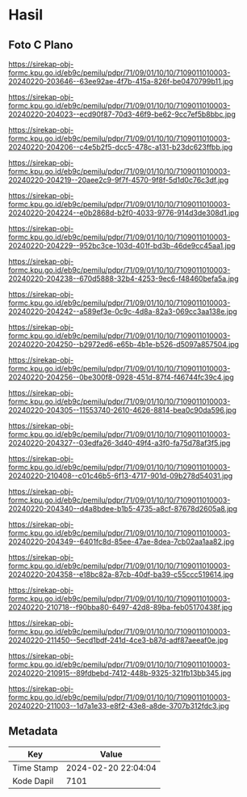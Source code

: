 # Hasil

## Foto C Plano

https://sirekap-obj-formc.kpu.go.id/eb9c/pemilu/pdpr/71/09/01/10/10/7109011010003-20240220-203646--63ee92ae-4f7b-415a-826f-be0470799b11.jpg

https://sirekap-obj-formc.kpu.go.id/eb9c/pemilu/pdpr/71/09/01/10/10/7109011010003-20240220-204023--ecd90f87-70d3-46f9-be62-9cc7ef5b8bbc.jpg

https://sirekap-obj-formc.kpu.go.id/eb9c/pemilu/pdpr/71/09/01/10/10/7109011010003-20240220-204206--c4e5b2f5-dcc5-478c-a131-b23dc623ffbb.jpg

https://sirekap-obj-formc.kpu.go.id/eb9c/pemilu/pdpr/71/09/01/10/10/7109011010003-20240220-204219--20aee2c9-9f7f-4570-9f8f-5d1d0c76c3df.jpg

https://sirekap-obj-formc.kpu.go.id/eb9c/pemilu/pdpr/71/09/01/10/10/7109011010003-20240220-204224--e0b2868d-b2f0-4033-9776-914d3de308d1.jpg

https://sirekap-obj-formc.kpu.go.id/eb9c/pemilu/pdpr/71/09/01/10/10/7109011010003-20240220-204229--952bc3ce-103d-401f-bd3b-46de9cc45aa1.jpg

https://sirekap-obj-formc.kpu.go.id/eb9c/pemilu/pdpr/71/09/01/10/10/7109011010003-20240220-204238--670d5888-32b4-4253-9ec6-f48460befa5a.jpg

https://sirekap-obj-formc.kpu.go.id/eb9c/pemilu/pdpr/71/09/01/10/10/7109011010003-20240220-204242--a589ef3e-0c9c-4d8a-82a3-069cc3aa138e.jpg

https://sirekap-obj-formc.kpu.go.id/eb9c/pemilu/pdpr/71/09/01/10/10/7109011010003-20240220-204250--b2972ed6-e65b-4b1e-b526-d5097a857504.jpg

https://sirekap-obj-formc.kpu.go.id/eb9c/pemilu/pdpr/71/09/01/10/10/7109011010003-20240220-204256--0be300f8-0928-451d-87f4-f46744fc39c4.jpg

https://sirekap-obj-formc.kpu.go.id/eb9c/pemilu/pdpr/71/09/01/10/10/7109011010003-20240220-204305--11553740-2610-4626-8814-bea0c90da596.jpg

https://sirekap-obj-formc.kpu.go.id/eb9c/pemilu/pdpr/71/09/01/10/10/7109011010003-20240220-204327--03edfa26-3d40-49f4-a3f0-fa75d78af3f5.jpg

https://sirekap-obj-formc.kpu.go.id/eb9c/pemilu/pdpr/71/09/01/10/10/7109011010003-20240220-210408--c01c46b5-6f13-4717-901d-09b278d54031.jpg

https://sirekap-obj-formc.kpu.go.id/eb9c/pemilu/pdpr/71/09/01/10/10/7109011010003-20240220-204340--d4a8bdee-b1b5-4735-a8cf-87678d2605a8.jpg

https://sirekap-obj-formc.kpu.go.id/eb9c/pemilu/pdpr/71/09/01/10/10/7109011010003-20240220-204349--6401fc8d-85ee-47ae-8dea-7cb02aa1aa82.jpg

https://sirekap-obj-formc.kpu.go.id/eb9c/pemilu/pdpr/71/09/01/10/10/7109011010003-20240220-204358--e18bc82a-87cb-40df-ba39-c55ccc519614.jpg

https://sirekap-obj-formc.kpu.go.id/eb9c/pemilu/pdpr/71/09/01/10/10/7109011010003-20240220-210718--f90bba80-6497-42d8-89ba-feb05170438f.jpg

https://sirekap-obj-formc.kpu.go.id/eb9c/pemilu/pdpr/71/09/01/10/10/7109011010003-20240220-211450--5ecd1bdf-241d-4ce3-b87d-adf87aeeaf0e.jpg

https://sirekap-obj-formc.kpu.go.id/eb9c/pemilu/pdpr/71/09/01/10/10/7109011010003-20240220-210915--89fdbebd-7412-448b-9325-321fb13bb345.jpg

https://sirekap-obj-formc.kpu.go.id/eb9c/pemilu/pdpr/71/09/01/10/10/7109011010003-20240220-211003--1d7a1e33-e8f2-43e8-a8de-3707b312fdc3.jpg


## Metadata

| Key        | Value               |
| ---------- | ------------------- |
| Time Stamp | 2024-02-20 22:04:04 |
| Kode Dapil | 7101                |



